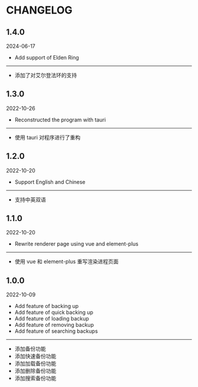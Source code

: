 # CHANGELOG

## 1.4.0

2024-06-17

- Add support of Elden Ring

---

- 添加了对艾尔登法环的支持

## 1.3.0

2022-10-26

- Reconstructed the program with tauri

---

- 使用 tauri 对程序进行了重构

## 1.2.0

2022-10-20

- Support English and Chinese

---

- 支持中英双语

## 1.1.0

2022-10-20

- Rewrite renderer page using vue and element-plus

---

- 使用 vue 和 element-plus 重写渲染进程页面

## 1.0.0

2022-10-09

- Add feature of backing up
- Add feature of quick backing up
- Add feature of loading backup
- Add feature of removing backup
- Add feature of searching backups

---

- 添加备份功能
- 添加快速备份功能
- 添加加载备份功能
- 添加删除备份功能
- 添加搜索备份功能
